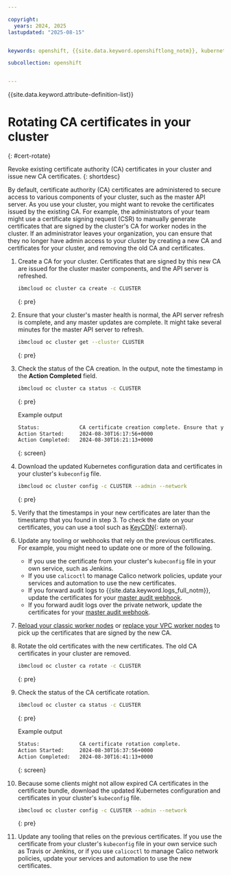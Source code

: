 ```yaml
---

copyright: 
  years: 2024, 2025
lastupdated: "2025-08-15"


keywords: openshift, {{site.data.keyword.openshiftlong_notm}}, kubernetes, certificate, rotate, ca rotate

subcollection: openshift


---
```



{{site.data.keyword.attribute-definition-list}}

# Rotating CA certificates in your cluster
{: #cert-rotate}

Revoke existing certificate authority (CA) certificates in your cluster and issue new CA certificates.
{: shortdesc}

By default, certificate authority (CA) certificates are administered to secure access to various components of your cluster, such as the master API server. As you use your cluster, you might want to revoke the certificates issued by the existing CA. For example, the administrators of your team might use a certificate signing request (CSR) to manually generate certificates that are signed by the cluster's CA for worker nodes in the cluster. If an administrator leaves your organization, you can ensure that they no longer have admin access to your cluster by creating a new CA and certificates for your cluster, and removing the old CA and certificates.

1. Create a CA for your cluster. Certificates that are signed by this new CA are issued for the cluster master components, and the API server is refreshed.

    ```sh
    ibmcloud oc cluster ca create -c CLUSTER
    ```
    {: pre}

2. Ensure that your cluster's master health is normal, the API server refresh is complete, and any master updates are complete. It might take several minutes for the master API server to refresh.

    ```sh
    ibmcloud oc cluster get --cluster CLUSTER
    ```
    {: pre}

3. Check the status of the CA creation. In the output, note the timestamp in the **Action Completed** field.
    ```sh
    ibmcloud oc cluster ca status -c CLUSTER
    ```
    {: pre}

    Example output

    ```sh
    Status:             CA certificate creation complete. Ensure that your worker nodes are reloaded before you start a CA certificate rotation.
    Action Started:     2024-08-30T16:17:56+0000
    Action Completed:   2024-08-30T16:21:13+0000
    ```
    {: screen}

4. Download the updated Kubernetes configuration data and certificates in your cluster's `kubeconfig` file.

    ```sh
    ibmcloud oc cluster config -c CLUSTER --admin --network
    ```
    {: pre}

5. Verify that the timestamps in your new certificates are later than the timestamp that you found in step 3. To check the date on your certificates, you can use a tool such as [KeyCDN](https://tools.keycdn.com/ssl){: external}.

6. Update any tooling or webhooks that rely on the previous certificates. For example, you might need to update one or more of the following.
    - If you use the certificate from your cluster's `kubeconfig` file in your own service, such as Jenkins.
    - If you use `calicoctl` to manage Calico network policies, update your services and automation to use the new certificates.
    - If you forward audit logs to {{site.data.keyword.logs_full_notm}}, update the certificates for your [master audit webhook](/docs/openshift?topic=openshift-health-audit).
    - If you forward audit logs over the private network, update the certificates for your [master audit webhook](/docs/containers?topic=containers-health-audit#audit-api-server-priv).

7. [Reload your classic worker nodes](/docs/openshift?topic=openshift-kubernetes-service-cli#cs_worker_reload) or [replace your VPC worker nodes](/docs/openshift?topic=openshift-kubernetes-service-cli#cli_worker_replace) to pick up the certificates that are signed by the new CA.

8. Rotate the old certificates with the new certificates. The old CA certificates in your cluster are removed.
    ```sh
    ibmcloud oc cluster ca rotate -c CLUSTER
    ```
    {: pre}

9. Check the status of the CA certificate rotation.
    ```sh
    ibmcloud oc cluster ca status -c CLUSTER
    ```
    {: pre}

    Example output
    
    ```sh
    Status:             CA certificate rotation complete.
    Action Started:     2024-08-30T16:37:56+0000
    Action Completed:   2024-08-30T16:41:13+0000
    ```
    {: screen}

10. Because some clients might not allow expired CA certificates in the certificate bundle, download the updated Kubernetes configuration and certificates in your cluster's `kubeconfig` file.

    ```sh
    ibmcloud oc cluster config -c CLUSTER --admin --network
    ```
    {: pre}

11. Update any tooling that relies on the previous certificates. If you use the certificate from your cluster's `kubeconfig` file in your own service such as Travis or Jenkins, or if you use `calicoctl` to manage Calico network policies, update your services and automation to use the new certificates.
